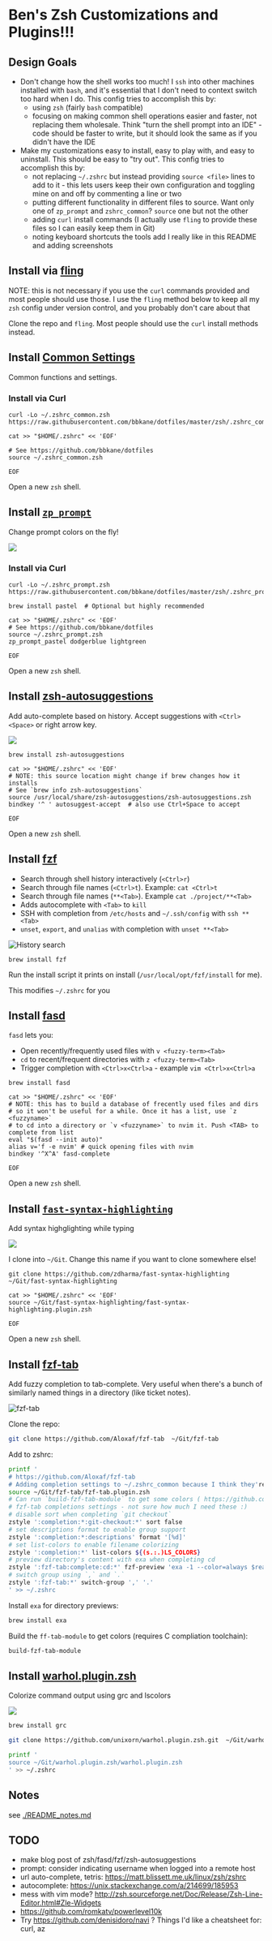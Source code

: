 # Ben's Zsh Customizations and Plugins!!!

## Design Goals

- Don't change how the shell works too much! I `ssh` into other machines installed with `bash`, and it's essential that I don't need to context switch too hard when I do. This config tries to accomplish this by:
  - using `zsh` (fairly `bash` compatible)
  - focusing on making common shell operations easier and faster, not replacing them wholesale. Think "turn the shell prompt into an IDE" - code should be faster to write, but it should look the same as if you didn't have the IDE
- Make my customizations easy to install, easy to play with, and easy to uninstall. This should be easy to "try out". This config tries to accomplish this by:
  - not replacing `~/.zshrc` but instead providing `source <file>` lines to add to it - this lets users keep their own configuration and toggling mine on and off by commenting a line or two
  - putting different functionality in different files to source. Want only one of `zp_prompt` and `zshrc_common`? `source` one but not the other
  - adding `curl` install commands (I actually use `fling` to provide these files so I can easily keep them in Git)
  - noting keyboard shortcuts the tools add I really like in this README and adding screenshots

## Install via [fling](https://github.com/bbkane/fling/)

NOTE: this is not necessary if you use the `curl` commands provided and most people should use those. I use the `fling` method below to keep all my `zsh` config under version control, and you probably don't care about that

Clone the repo and `fling`. Most people should use the `curl` install methods instead.

## Install [Common Settings](./.zshrc_common.zsh)

Common functions and settings.

### Install via Curl

```
curl -Lo ~/.zshrc_common.zsh https://raw.githubusercontent.com/bbkane/dotfiles/master/zsh/.zshrc_common.zsh
```

```
cat >> "$HOME/.zshrc" << 'EOF'

# See https://github.com/bbkane/dotfiles
source ~/.zshrc_common.zsh

EOF
```

Open a new `zsh` shell.

## Install [`zp_prompt`](./.zshrc_prompt.zsh)

Change prompt colors on the fly!

![](./README_img/zp_prompt.png)

### Install via Curl

```
curl -Lo ~/.zshrc_prompt.zsh https://raw.githubusercontent.com/bbkane/dotfiles/master/zsh/.zshrc_prompt.zsh
```

```
brew install pastel  # Optional but highly recommended
```

```
cat >> "$HOME/.zshrc" << 'EOF'
# See https://github.com/bbkane/dotfiles
source ~/.zshrc_prompt.zsh
zp_prompt_pastel dodgerblue lightgreen

EOF
```

Open a new `zsh` shell.

## Install [zsh-autosuggestions](https://github.com/zsh-users/zsh-autosuggestions)

Add auto-complete based on history. Accept suggestions with `<Ctrl><Space>` or right arrow key.

![](./README_img/zsh-autosuggestions.png)

```
brew install zsh-autosuggestions
```

```
cat >> "$HOME/.zshrc" << 'EOF'
# NOTE: this source location might change if brew changes how it installs
# See `brew info zsh-autosuggestions`
source /usr/local/share/zsh-autosuggestions/zsh-autosuggestions.zsh
bindkey '^ ' autosuggest-accept  # also use Ctrl+Space to accept

EOF
```

Open a new `zsh` shell.

## Install [fzf](https://github.com/junegunn/fzf)

- Search through shell history interactively (`<Ctrl>r`)
- Search through file names (`<Ctrl>t`). Example: `cat <Ctrl>t`
- Search through file names (`**<Tab>`). Example `cat ./project/**<Tab>`
- Adds autocomplete with `<Tab>` to `kill`
- SSH with completion from `/etc/hosts` and `~/.ssh/config` with `ssh **<Tab>`
- `unset`, `export`, and `unalias` with completion with `unset **<Tab>`

![History search](./README_img/fzf.png)

```
brew install fzf
```

Run the install script it prints on install (`/usr/local/opt/fzf/install` for me).

This modifies `~/.zshrc` for you

## Install [fasd](https://github.com/clvv/fasd)

`fasd` lets you:
- Open recently/frequently used files with `v <fuzzy-term><Tab>`
- `cd` to recent/frequent directories with `z <fuzzy-term><Tab>`
- Trigger completion with `<Ctrl>x<Ctrl>a` - example `vim <Ctrl>x<Ctrl>a`

```
brew install fasd
```

```
cat >> "$HOME/.zshrc" << 'EOF'
# NOTE: this has to build a database of frecently used files and dirs
# so it won't be useful for a while. Once it has a list, use `z <fuzzyname>`
# to cd into a directory or `v <fuzzyname>` to nvim it. Push <TAB> to complete from list
eval "$(fasd --init auto)"
alias v='f -e nvim' # quick opening files with nvim
bindkey '^X^A' fasd-complete

EOF
```

Open a new `zsh` shell.

## Install [`fast-syntax-highlighting`](https://github.com/zdharma/fast-syntax-highlighting)

Add syntax highglighting while typing

![](./README_img/fast-syntax-highlighting.png)

I clone into `~/Git`. Change this name if you want to clone somewhere else!

```
git clone https://github.com/zdharma/fast-syntax-highlighting ~/Git/fast-syntax-highlighting
```

```
cat >> "$HOME/.zshrc" << 'EOF'
source ~/Git/fast-syntax-highlighting/fast-syntax-highlighting.plugin.zsh

EOF
```

Open a new `zsh` shell.

## Install [fzf-tab](https://github.com/Aloxaf/fzf-tab)

Add fuzzy completion to tab-complete. Very useful when there's a bunch of similarly named things in a directory (like ticket notes).

![fzf-tab](./README_img/fzf-tab.png)

Clone the repo:

```bash
git clone https://github.com/Aloxaf/fzf-tab  ~/Git/fzf-tab
```

Add to zshrc:

```bash
printf '
# https://github.com/Aloxaf/fzf-tab
# Adding completion settings to ~/.zshrc_common because I think they're commonly applicable
source ~/Git/fzf-tab/fzf-tab.plugin.zsh
# Can run `build-fzf-tab-module` to get some colors ( https://github.com/Aloxaf/fzf-tab#binary-module )
# fzf-tab completions settings - not sure how much I need these :)
# disable sort when completing `git checkout`
zstyle ':completion:*:git-checkout:*' sort false
# set descriptions format to enable group support
zstyle ':completion:*:descriptions' format '[%d]'
# set list-colors to enable filename colorizing
zstyle ':completion:*' list-colors ${(s.:.)LS_COLORS}
# preview directory's content with exa when completing cd
zstyle ':fzf-tab:complete:cd:*' fzf-preview 'exa -1 --color=always $realpath'
# switch group using `,` and `.`
zstyle ':fzf-tab:*' switch-group ',' '.'
' >> ~/.zshrc
```

Install `exa` for directory previews:

```bash
brew install exa
```

Build the `ff-tab-module` to get colors (requires C compliation toolchain):

```bash
build-fzf-tab-module
```

## Install [warhol.plugin.zsh](https://github.com/unixorn/warhol.plugin.zsh)

Colorize command output using grc and lscolors

![](./README_img/warhol.plugin.zsh.png)

```bash
brew install grc
```

```bash
git clone https://github.com/unixorn/warhol.plugin.zsh.git  ~/Git/warhol.plugin.zsh
```

```bash
printf '
source ~/Git/warhol.plugin.zsh/warhol.plugin.zsh
' >> ~/.zshrc
```

## Notes

see [./README_notes.md](./README_notes.md)

## TODO

- make blog post of zsh/fasd/fzf/zsh-autosuggestions
- prompt: consider indicating username when logged into a remote host
- url auto-complete, tetris: https://matt.blissett.me.uk/linux/zsh/zshrc
- autocomplete: https://unix.stackexchange.com/a/214699/185953
- mess with vim mode? http://zsh.sourceforge.net/Doc/Release/Zsh-Line-Editor.html#Zle-Widgets
- https://github.com/romkatv/powerlevel10k
- Try https://github.com/denisidoro/navi ? Things I'd like a cheatsheet for: curl, az
